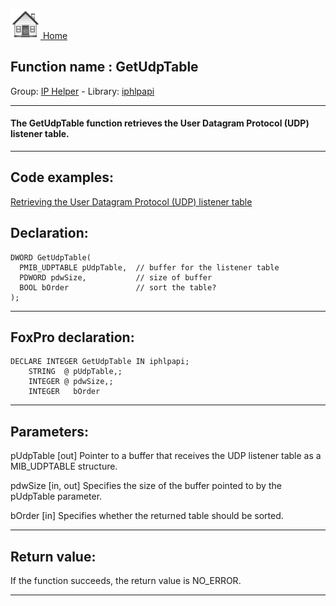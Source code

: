 [<img src="../../images/home.png"> Home ](https://github.com/VFPX/Win32API)  

## Function name : GetUdpTable
Group: [IP Helper](../../functions_group.md#IP_Helper)  -  Library: [iphlpapi](../../Libraries.md#iphlpapi)  
***  


#### The GetUdpTable function retrieves the User Datagram Protocol (UDP) listener table.
***  


## Code examples:
[Retrieving the User Datagram Protocol (UDP) listener table](../../samples/sample_234.md)  

## Declaration:
```foxpro  
DWORD GetUdpTable(
  PMIB_UDPTABLE pUdpTable,  // buffer for the listener table
  PDWORD pdwSize,           // size of buffer
  BOOL bOrder               // sort the table?
);  
```  
***  


## FoxPro declaration:
```foxpro  
DECLARE INTEGER GetUdpTable IN iphlpapi;
	STRING  @ pUdpTable,;
	INTEGER @ pdwSize,;
	INTEGER   bOrder  
```  
***  


## Parameters:
pUdpTable 
[out] Pointer to a buffer that receives the UDP listener table as a MIB_UDPTABLE structure. 

pdwSize 
[in, out] Specifies the size of the buffer pointed to by the pUdpTable parameter. 

bOrder 
[in] Specifies whether the returned table should be sorted.   
***  


## Return value:
If the function succeeds, the return value is NO_ERROR.  
***  

